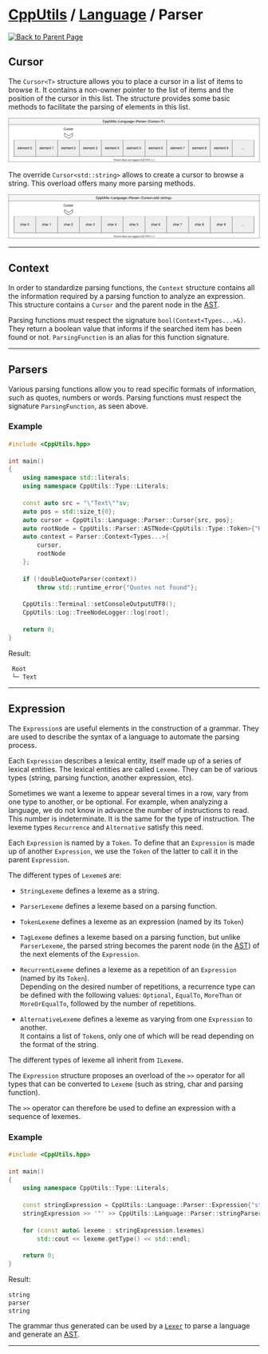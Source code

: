 # [CppUtils](../../README.md) / [Language](../README.md) / Parser

[![Back to Parent Page](https://img.shields.io/badge/-Back_to_Parent_Page-blue?style=for-the-badge)](../README.md)

## Cursor

The ``Cursor<T>`` structure allows you to place a cursor in a list of items to browse it.
It contains a non-owner pointer to the list of items and the position of the cursor in this list.
The structure provides some basic methods to facilitate the parsing of elements in this list.

<p align="center"><img src="resources/CursorOfT.drawio.svg" alt="Cursor<T> diagram"/></p>

The override ``Cursor<std::string>`` allows to create a cursor to browse a string.
This overload offers many more parsing methods.

<p align="center"><img src="resources/CursorOfString.drawio.svg" alt="Cursor<std::string> diagram"/></p>

---

## Context

In order to standardize parsing functions, the ``Context`` structure contains all the information required by a parsing function to analyze an expression.
This structure contains a ``Cursor`` and the parent node in the [AST](https://en.wikipedia.org/wiki/Abstract_syntax_tree).

Parsing functions must respect the signature ``bool(Context<Types...>&)``. They return a boolean value that informs if the searched item has been found or not.
``ParsingFunction`` is an alias for this function signature.

---

## Parsers

Various parsing functions allow you to read specific formats of information, such as quotes, numbers or words.
Parsing functions must respect the signature ``ParsingFunction``, as seen above.

### Example
```cpp
#include <CppUtils.hpp>

int main()
{
	using namespace std::literals;
	using namespace CppUtils::Type::Literals;

	const auto src = "\"Text\""sv;
	auto pos = std::size_t{0};
	auto cursor = CppUtils::Language::Parser::Cursor{src, pos};
	auto rootNode = CppUtils::Parser::ASTNode<CppUtils::Type::Token>{"Root"_token};
	auto context = Parser::Context<Types...>{
		cursor,
		rootNode
	};

	if (!doubleQuoteParser(context))
		throw std::runtime_error{"Quotes not found"};
	
	CppUtils::Terminal::setConsoleOutputUTF8();
	CppUtils::Log::TreeNodeLogger::log(root);
	
	return 0;
}
```

Result:
```
 Root
 └─ Text
```

---

## Expression

The ``Expression``s are useful elements in the construction of a grammar. They are used to describe the syntax of a language to automate the parsing process.

Each ``Expression`` describes a lexical entity, itself made up of a series of lexical entities.
The lexical entities are called ``Lexeme``. They can be of various types (string, parsing function, another expression, etc).

Sometimes we want a lexeme to appear several times in a row, vary from one type to another, or be optional.  For example, when analyzing a language, we do not know in advance the number of instructions to read. This number is indeterminate. It is the same for the type of instruction. The lexeme types ``Recurrence`` and ``Alternative`` satisfy this need.

Each ``Expression`` is named by a ``Token``.
To define that an ``Expression`` is made up of another ``Expression``, we use the ``Token`` of the latter to call it in the parent ``Expression``.

The different types of ``Lexeme``s are:

- ``StringLexeme`` defines a lexeme as a string.

- ``ParserLexeme`` defines a lexeme based on a parsing function.

- ``TokenLexeme`` defines a lexeme as an expression (named by its ``Token``)

- ``TagLexeme`` defines a lexeme based on a parsing function, but unlike ``ParserLexeme``, the parsed string becomes the parent node (in the [AST](https://en.wikipedia.org/wiki/Abstract_syntax_tree)) of the next elements of the ``Expression``.

- ``RecurrentLexeme`` defines a lexeme as a repetition of an ``Expression`` (named by its ``Token``).\
Depending on the desired number of repetitions, a recurrence type can be defined with the following values: ``Optional``, ``EqualTo``, ``MoreThan`` or ``MoreOrEqualTo``, followed by the number of repetitions.

- ``AlternativeLexeme`` defines a lexeme as varying from one ``Expression`` to another.\
It contains a list of ``Token``s, only one of which will be read depending on the format of the string.

The different types of lexeme all inherit from ``ILexeme``.

The ``Expression`` structure proposes an overload of the ``>>`` operator for all types that can be converted to ``Lexeme`` (such as string, char and parsing function).

The ``>>`` operator can therefore be used to define an expression with a sequence of lexemes.

### Example
```cpp
#include <CppUtils.hpp>

int main()
{
	using namespace CppUtils::Type::Literals;

	const stringExpression = CppUtils::Language::Parser::Expression{"string"_token, true};
	stringExpression >> '"' >> CppUtils::Language::Parser::stringParser >> '"';

	for (const auto& lexeme : stringExpression.lexemes)
		std::cout << lexeme.getType() << std::endl;
	
	return 0;
}
```

Result:
```
string
parser
string
```

The grammar thus generated can be used by a [``Lexer``](../Lexer/README.md) to parse a language and generate an [AST](https://en.wikipedia.org/wiki/Abstract_syntax_tree).

---
